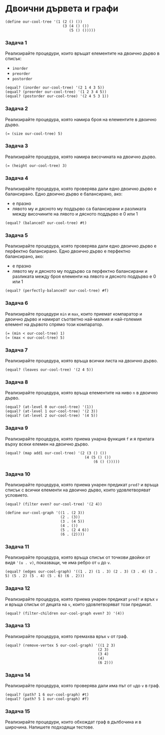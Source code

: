 # Двоични дървета и графи

```racket
(define our-cool-tree '(1 (2 () ())
                          (3 (4 () ())
                             (5 () ()))))
```

### Задача 1
Реализирайте процедури, които връщат елементите на двоично дърво в списък:
 - `inorder`
 - `preorder`
 - `postorder`

```racket
(equal? (inorder our-cool-tree) '(2 1 4 3 5))
(equal? (preorder our-cool-tree) '(1 2 3 4 5))
(equal? (postorder our-cool-tree) '(2 4 5 3 1))
```

### Задача 2
Реализирайте процедурa, която намира броя на елементите в двоично дърво.

```racket
(= (size our-cool-tree) 5)
```

### Задача 3
Реализирайте процедурa, която намира височината на двоично дърво.

```racket
(= (height our-cool-tree) 3)
```

### Задача 4
Реализирайте процедура, която проверява дали едно двоично дърво е балансирано. Едно двоично дърво е балансирано, ако:
 - е празно
 - лявото му и дясното му поддърво са балансирани и разликата между
височините на лявото и дясното поддърво е 0 или 1

```racket
(equal? (balanced? our-cool-tree) #t)
```

### Задача 5
Реализирайте процедура, която проверява дали едно двоично дърво е перфектно балансирано. Едно двоично дърво е перфектно балансирано, ако:
 - е празно
 - лявото му и дясното му поддърво са перфектно балансирани и разликата между
броя елементи на лявото и дясното поддърво е 0 или 1

```racket
(equal? (perfectly-balanced? our-cool-tree) #f)
```

### Задача 6
Реализирайте процедури `min` и `max`, които приемат компаратор и двоично дърво и намират съответно най-малкия и най-големия елемент на дървото спрямо този компаратор.

```racket
(= (min < our-cool-tree) 1)
(= (max < our-cool-tree) 5)
```

### Задача 7
Реализирайте процедура, която връща всички листа на двоично дърво.

```racket
(equal? (leaves our-cool-tree) '(2 4 5))
```

### Задача 8
Реализирайте процедура, която връща елементите на ниво `n` в двоично дърво.

```racket
(equal? (at-level 0 our-cool-tree) '(1))
(equal? (at-level 1 our-cool-tree) '(2 3))
(equal? (at-level 2 our-cool-tree) '(4 5))
```

### Задача 9
Реализирайте процедура, която приема унарна функция `f` и я прилага върху всеки елемен на двоично дърво.

```racket
(equal? (map add1 our-cool-tree) '(2 (3 () ())
                                    (4 (5 () ())
                                        (6 () ()))))
```

### Задача 10
Реализирайте процедура, която приема унарен предикат `pred?` и връща списък с всички елементи на двоично дърво, които удовлетворяват условието.

```racket
(equal? (filter even? our-cool-tree) '(2 4))
```

```racket
(define our-cool-graph '((1 . (2 3))
                         (2 . (3))
                         (3 . (4 5))
                         (4 . ())
                         (5 . (2 4 6))
                         (6 . (2))))
```

### Задача 11
Реализирайте процедура, която връща списък от точкови двойки от видя `'(u . v)`, показващи, че има ребро от `u` до `v`.

```racket
(equal? (edges our-cool-graph) '((1 . 2) (1 . 3) (2 . 3) (3 . 4) (3 . 5) (5 . 2) (5 . 4) (5 . 6) (6 . 2)))
```

### Задача 12
Реализирайте процедура, която приема унарен предикат `pred?` и връх `v` и връща списък от децата на `v`, които удовлетворяват този предикат.

```racket
(equal? (filter-children our-cool-graph even? 3) '(4))
```

### Задача 13
Реализирайте процедура, която премахва връх `v` от граф.

```racket
(equal? (remove-vertex 5 our-cool-graph) '((1 2 3)
                                          (2 3)
                                          (3 4)
                                          (4)
                                          (6 2)))
```

### Задача 14
Реализирайте процедура, която проверява дали има път от `u`до `v` в граф.

```racket
(equal? (path? 1 6 our-cool-graph) #t)
(equal? (path? 5 1 our-cool-graph) #f)
```

### Задача 15
Реализирайте процедури, които обхождат граф в дълбочина и в широчина. Напишете подходящи тестове.
